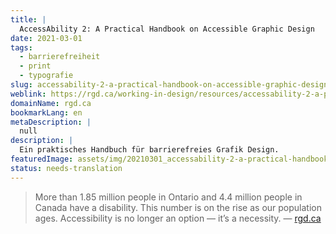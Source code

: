 ```yaml
---
title: |
  AccessAbility 2: A Practical Handbook on Accessible Graphic Design
date: 2021-03-01
tags:
  - barrierefreiheit
  - print
  - typografie
slug: accessability-2-a-practical-handbook-on-accessible-graphic-design
weblink: https://rgd.ca/working-in-design/resources/accessability-2-a-practical-handbook-on-accessible-graphic-design
domainName: rgd.ca
bookmarkLang: en
metaDescription: |
  null
description: |
  Ein praktisches Handbuch für barrierefreies Grafik Design.
featuredImage: assets/img/20210301_accessability-2-a-practical-handbook-on-accessible-graphic-design.png
status: needs-translation
---
```

<blockquote>
<footer>More than 1.85 million people in Ontario and 4.4 million people in Canada have a disability. This number is on the rise as our population ages. Accessibility is no longer an option — it’s a necessity. — <a href="https://rgd.ca/working-in-design/resources/accessability-2-a-practical-handbook-on-accessible-graphic-design">rgd.ca</a></footer></blockquote>
